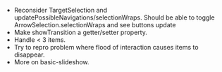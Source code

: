 * Reconsider TargetSelection and updatePossibleNavigations/selectionWraps.
  Should be able to toggle ArrowSelection.selectionWraps and see buttons update
* Make showTransition a getter/setter property.
* Handle < 3 items.
* Try to repro problem where flood of interaction causes items to disappear.
* More on basic-slideshow.
